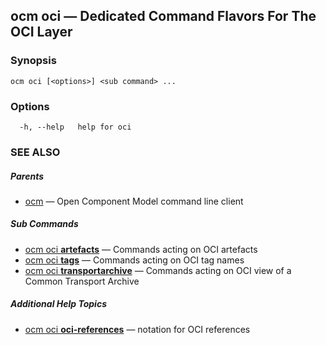 ## ocm oci &mdash; Dedicated Command Flavors For The OCI Layer

### Synopsis

```
ocm oci [<options>] <sub command> ...
```

### Options

```
  -h, --help   help for oci
```

### SEE ALSO

##### Parents

* [ocm](ocm.md)	 &mdash; Open Component Model command line client


##### Sub Commands

* [ocm oci <b>artefacts</b>](ocm_oci_artefacts.md)	 &mdash; Commands acting on OCI artefacts
* [ocm oci <b>tags</b>](ocm_oci_tags.md)	 &mdash; Commands acting on OCI tag names
* [ocm oci <b>transportarchive</b>](ocm_oci_transportarchive.md)	 &mdash; Commands acting on OCI view of a Common Transport Archive



##### Additional Help Topics

* [ocm oci <b>oci-references</b>](ocm_oci_oci-references.md)	 &mdash; notation for OCI references


